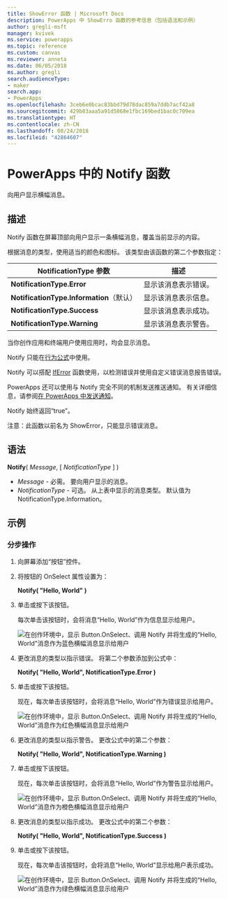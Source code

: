 ```yaml
---
title: ShowError 函数 | Microsoft Docs
description: PowerApps 中 ShowErro 函数的参考信息（包括语法和示例）
author: gregli-msft
manager: kvivek
ms.service: powerapps
ms.topic: reference
ms.custom: canvas
ms.reviewer: anneta
ms.date: 06/05/2018
ms.author: gregli
search.audienceType:
- maker
search.app:
- PowerApps
ms.openlocfilehash: 3ceb6e0bcac83bbd79d78dac859a7ddb7acf42a8
ms.sourcegitcommit: 429b83aaa5a91d5868e1fbc169bed1bac0c709ea
ms.translationtype: HT
ms.contentlocale: zh-CN
ms.lasthandoff: 08/24/2018
ms.locfileid: "42864607"
---
```

# <a name="notify-function-in-powerapps"></a>PowerApps 中的 Notify 函数
向用户显示横幅消息。

## <a name="description"></a>描述
Notify 函数在屏幕顶部向用户显示一条横幅消息，覆盖当前显示的内容。  

根据消息的类型，使用适当的颜色和图标。   该类型由该函数的第二个参数指定：

| NotificationType 参数 | 描述 |
| --- | --- |
| **NotificationType.Error** | 显示该消息表示错误。 |
| **NotificationType.Information**（默认） | 显示该消息表示信息。  |
| **NotificationType.Success** | 显示该消息表示成功。 |
| **NotificationType.Warning** | 显示该消息表示警告。 |

当你创作应用和终端用户使用应用时，均会显示消息。

Notify 只能在[行为公式](../working-with-formulas-in-depth.md)中使用。

Notify 可以搭配 [IfError](function-iferror.md) 函数使用，以检测错误并使用自定义错误消息报告错误。

PowerApps 还可以使用与 Notify 完全不同的机制发送推送通知。  有关详细信息，请参阅[在 PowerApps 中发送通知](../add-notifications.md)。

Notify 始终返回“true”。

注意：此函数以前名为 ShowError，只能显示错误消息。

## <a name="syntax"></a>语法
**Notify**( *Message*, [ *NotificationType* ] )

* *Message* - 必需。  要向用户显示的消息。
* *NotificationType* - 可选。  从上表中显示的消息类型。  默认值为 NotificationType.Information。  

## <a name="examples"></a>示例

### <a name="step-by-step"></a>分步操作

1. 向屏幕添加“按钮”控件。

2. 将按钮的 OnSelect 属性设置为：

    **Notify( "Hello, World" )**

3. 单击或按下该按钮。  

    每次单击该按钮时，会将消息“Hello, World”作为信息显示给用户。

    ![在创作环境中，显示 Button.OnSelect、调用 Notify 并将生成的“Hello, World”消息作为蓝色横幅消息显示给用户](media/function-showerror/hello-world.png)

4. 更改消息的类型以指示错误。  将第二个参数添加到公式中：

    **Notify( "Hello, World", NotificationType.Error )**

5. 单击或按下该按钮。

    现在，每次单击该按钮时，会将消息“Hello, World”作为错误显示给用户。

    ![在创作环境中，显示 Button.OnSelect、调用 Notify 并将生成的“Hello, World”消息作为红色横幅消息显示给用户](media/function-showerror/hello-world-error.png)

4. 更改消息的类型以指示警告。  更改公式中的第二个参数：

    **Notify( "Hello, World", NotificationType.Warning )**

5. 单击或按下该按钮。

    现在，每次单击该按钮时，会将消息“Hello, World”作为警告显示给用户。

    ![在创作环境中，显示 Button.OnSelect、调用 Notify 并将生成的“Hello, World”消息作为橙色横幅消息显示给用户](media/function-showerror/hello-world-warning.png)

4. 更改消息的类型以指示成功。  更改公式中的第二个参数：

    **Notify( "Hello, World", NotificationType.Success )**

5. 单击或按下该按钮。

    现在，每次单击该按钮时，会将消息“Hello, World”显示给用户表示成功。

    ![在创作环境中，显示 Button.OnSelect、调用 Notify 并将生成的“Hello, World”消息作为绿色横幅消息显示给用户](media/function-showerror/hello-world-success.png)
